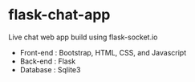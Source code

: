 # flask-chat-app
Live chat web app build using flask-socket.io
- Front-end : Bootstrap, HTML, CSS, and Javascript
- Back-end : Flask
- Database : Sqlite3
